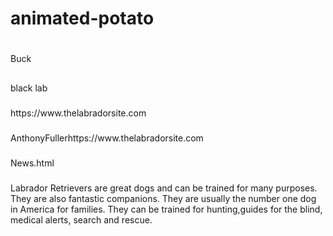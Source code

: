 # animated-potato
<h1></h1>Buck</h1>
<h2></h2>black lab</h2>
<h3></h3>https://www.thelabradorsite.com<h3></h3>
<h4></h4>AnthonyFullerhttps://www.thelabradorsite.com<h4></h4>
<h5></h5>News.html<h5></h5>
<p>Labrador Retrievers are great dogs and can be trained for many purposes. They are also fantastic companions. They are usually the number one dog in America for families. They can be trained for hunting,guides for the blind, medical alerts, search and rescue.</p>
